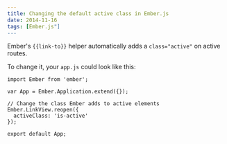 ```yaml
---
title: Changing the default active class in Ember.js
date: 2014-11-16
tags: [Ember.js"]
---
```


Ember's `{{link-to}}` helper automatically adds a `class="active"` on active routes.

To change it, your `app.js` could look like this:

    import Ember from 'ember';

    var App = Ember.Application.extend({});

    // Change the class Ember adds to active elements
    Ember.LinkView.reopen({
      activeClass: 'is-active'
    });

    export default App;

